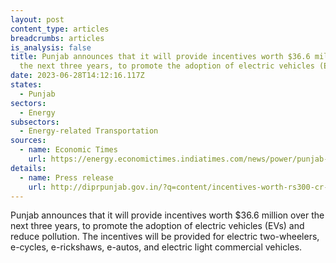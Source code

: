 ```yaml
---
layout: post
content_type: articles
breadcrumbs: articles
is_analysis: false
title: Punjab announces that it will provide incentives worth $36.6 million over
  the next three years, to promote the adoption of electric vehicles (EVs)
date: 2023-06-28T14:12:16.117Z
states:
  - Punjab
sectors:
  - Energy
subsectors:
  - Energy-related Transportation
sources:
  - name: Economic Times
    url: https://energy.economictimes.indiatimes.com/news/power/punjab-announces-rs-300-crore-incentive-to-promote-use-of-electric-vehicles/101182984
details:
  - name: Press release
    url: http://diprpunjab.gov.in/?q=content/incentives-worth-rs300-cr-be-given-encouraging-electric-vehicles-punjab-laljit-singh-bhullar
---
```

Punjab announces that it will provide incentives worth $36.6 million over the next three years, to promote the adoption of electric vehicles (EVs) and reduce pollution. The incentives will be provided for electric two-wheelers, e-cycles, e-rickshaws, e-autos, and electric light commercial vehicles.